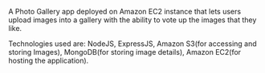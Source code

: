 A Photo Gallery app deployed on Amazon EC2 instance that lets users upload images into a gallery with the ability to vote up the images that they like.

Technologies used are: NodeJS, ExpressJS, Amazon S3(for accessing and storing Images), MongoDB(for storing image details), Amazon EC2(for hosting the application).
